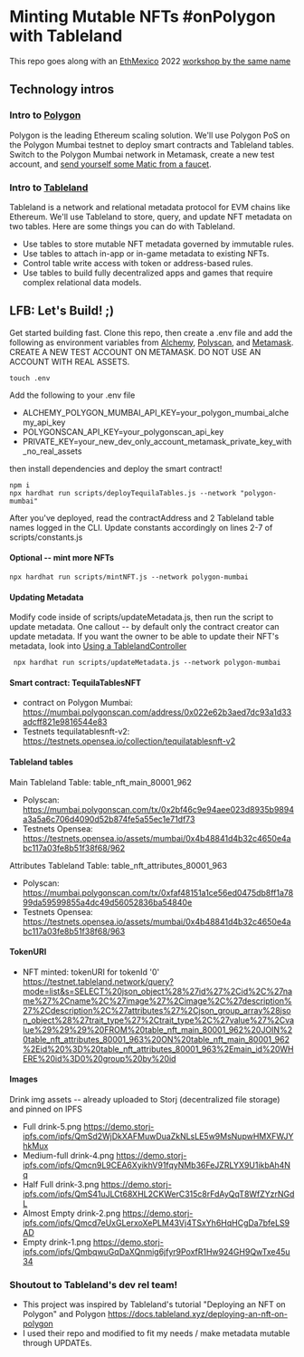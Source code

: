 # Minting Mutable NFTs #onPolygon with Tableland 

This repo goes along with an [EthMexico](https://mexico.ethglobal.com/) 2022 [workshop by the same name](https://www.canva.com/design/DAFJyRu-DgQ/dGEghPYLu4wnawRwb7pBLQ/edit?utm_content=DAFJyRu-DgQ&utm_campaign=designshare&utm_medium=link2&utm_source=sharebutton)

## Technology intros

### Intro to [Polygon](https://polygon.technology/)

Polygon is the leading Ethereum scaling solution. We'll use Polygon PoS on the Polygon Mumbai testnet to deploy smart contracts and Tableland tables. Switch to the Polygon Mumbai network in Metamask, create a new test account, and [send yourself some Matic from a faucet](https://mumbaifaucet.com/).

### Intro to [Tableland](https://tableland.xyz/)

Tableland is a network and relational metadata protocol for EVM chains like Ethereum. We'll use Tableland to store, query, and update NFT metadata on two tables. Here are some things you can do with Tableland.

- Use tables to store mutable NFT metadata governed by immutable rules.
- Use tables to attach in-app or in-game metadata to existing NFTs.
- Control table write access with token or address-based rules.
- Use tables to build fully decentralized apps and games that require complex relational data models.


## LFB: Let's Build! ;)

Get started building fast. Clone this repo, then create a .env file and add the following as environment variables from [Alchemy](https://alchemy.com/), [Polyscan](https://polygonscan.com/apis), and [Metamask](https://metamask.zendesk.com/hc/en-us/articles/360015289632-How-to-export-an-account-s-private-key). CREATE A NEW TEST ACCOUNT ON METAMASK. DO NOT USE AN ACCOUNT WITH REAL ASSETS.

```
touch .env
```

Add the following to your .env file

- ALCHEMY_POLYGON_MUMBAI_API_KEY=your_polygon_mumbai_alchemy_api_key 
- POLYGONSCAN_API_KEY=your_polygonscan_api_key
- PRIVATE_KEY=your_new_dev_only_account_metamask_private_key_with_no_real_assets

then install dependencies and deploy the smart contract!

```
npm i
npx hardhat run scripts/deployTequilaTables.js --network "polygon-mumbai"
```

After you've deployed, read the contractAddress and 2 Tableland table names logged in the CLI. Update constants accordingly on lines 2-7 of scripts/constants.js

#### Optional -- mint more NFTs

```
npx hardhat run scripts/mintNFT.js --network polygon-mumbai
```

#### Updating Metadata

Modify code inside of scripts/updateMetadata.js, then run the script to update metadata. One callout -- by default only the contract creator can update metadata. If you want the owner to be able to update their NFT's metadata, look into [Using a TablelandController](https://docs.tableland.xyz/table-ownership-access)

```
 npx hardhat run scripts/updateMetadata.js --network polygon-mumbai
```

#### Smart contract: TequilaTablesNFT 

- contract on Polygon Mumbai: https://mumbai.polygonscan.com/address/0x022e62b3aed7dc93a1d33adcff821e9816544e83
- Testnets tequilatablesnft-v2: https://testnets.opensea.io/collection/tequilatablesnft-v2


#### Tableland tables

Main Tableland Table: table_nft_main_80001_962 

- Polyscan: https://mumbai.polygonscan.com/tx/0x2bf46c9e94aee023d8935b9894a3a5a6c706d4090d52b874fe5a55ec1e71df73
- Testnets Opensea: https://testnets.opensea.io/assets/mumbai/0x4b48841d4b32c4650e4abc117a03fe8b51f38f68/962

Attributes Tableland Table: table_nft_attributes_80001_963 

- Polyscan: https://mumbai.polygonscan.com/tx/0xfaf48151a1ce56ed0475db8ff1a7899da59599855a4dc49d56052836ba54840e
- Testnets Opensea: https://testnets.opensea.io/assets/mumbai/0x4b48841d4b32c4650e4abc117a03fe8b51f38f68/963


#### TokenURI

- NFT minted: tokenURI for tokenId '0' https://testnet.tableland.network/query?mode=list&s=SELECT%20json_object%28%27id%27%2Cid%2C%27name%27%2Cname%2C%27image%27%2Cimage%2C%27description%27%2Cdescription%2C%27attributes%27%2Cjson_group_array%28json_object%28%27trait_type%27%2Ctrait_type%2C%27value%27%2Cvalue%29%29%29%20FROM%20table_nft_main_80001_962%20JOIN%20table_nft_attributes_80001_963%20ON%20table_nft_main_80001_962%2Eid%20%3D%20table_nft_attributes_80001_963%2Emain_id%20WHERE%20id%3D0%20group%20by%20id

#### Images
Drink img assets -- already uploaded to Storj (decentralized file storage) and pinned on IPFS

- Full drink-5.png https://demo.storj-ipfs.com/ipfs/QmSd2WjDkXAFMuwDuaZkNLsLE5w9MsNupwHMXFWJYhkMux
- Medium-full drink-4.png https://demo.storj-ipfs.com/ipfs/Qmcn9L9CEA6XyikhV91fqyNMb36FeJZRLYX9U1ikbAh4Nq
- Half Full drink-3.png https://demo.storj-ipfs.com/ipfs/QmS41uJLCt68XHL2CKWerC315c8rFdAyQqT8WfZYzrNGdL
- Almost Empty drink-2.png https://demo.storj-ipfs.com/ipfs/Qmcd7eUxGLerxoXePLM43Vj4TSxYh6HqHCgDa7bfeLS9AD
- Empty drink-1.png https://demo.storj-ipfs.com/ipfs/QmbqwuGqDaXQnmig6jfyr9PoxfR1Hw924GH9QwTxe45u34

### Shoutout to Tableland's dev rel team!

- This project was inspired by Tableland's tutorial "Deploying an NFT on Polygon" and Polygon https://docs.tableland.xyz/deploying-an-nft-on-polygon
- I used their repo and modified to fit my needs / make metadata mutable through UPDATEs.